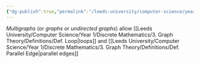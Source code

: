 ```yaml
---
{"dg-publish":true,"permalink":"/leeds-university/computer-science/year-1/discrete-mathematics/3-graph-theory/definitions/def-multigraph/","tags":["Definition"]}
---
```


*Multigraphs* (or *graphs* or *undirected graphs*) allow [[Leeds University/Computer Science/Year 1/Discrete Mathematics/3. Graph Theory/Definitions/Def. Loop\|loops]] and [[Leeds University/Computer Science/Year 1/Discrete Mathematics/3. Graph Theory/Definitions/Def. Parallel Edge\|parallel edges]]
